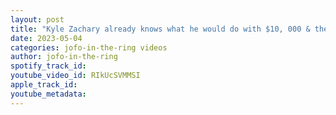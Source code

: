 ```yaml
---
layout: post
title: "Kyle Zachary already knows what he would do with $10, 000 & the winner of Lutte Academie 2023"
date: 2023-05-04
categories: jofo-in-the-ring videos
author: jofo-in-the-ring
spotify_track_id: 
youtube_video_id: RIkUcSVMMSI
apple_track_id: 
youtube_metadata: 
---
```

